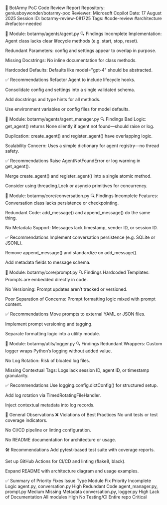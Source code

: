 🧠 BotArmy PoC Code Review Report
Repository: geniusboywonder/botarmy-poc Reviewer: Microsoft Copilot Date: 17 August 2025 Session ID: botarmy-review-081725 Tags: #code-review #architecture #refactor-needed

📁 Module: botarmy/agents/agent.py
🔍 Findings
Incomplete Implementation: Agent class lacks clear lifecycle methods (e.g. start, stop, reset).

Redundant Parameters: config and settings appear to overlap in purpose.

Missing Docstrings: No inline documentation for class methods.

Hardcoded Defaults: Defaults like model="gpt-4" should be abstracted.

✅ Recommendations
Refactor Agent to include lifecycle hooks.

Consolidate config and settings into a single validated schema.

Add docstrings and type hints for all methods.

Use environment variables or config files for model defaults.

📁 Module: botarmy/agents/agent_manager.py
🔍 Findings
Bad Logic: get_agent() returns None silently if agent not found—should raise or log.

Duplication: create_agent() and register_agent() have overlapping logic.

Scalability Concern: Uses a simple dictionary for agent registry—no thread safety.

✅ Recommendations
Raise AgentNotFoundError or log warning in get_agent().

Merge create_agent() and register_agent() into a single atomic method.

Consider using threading.Lock or asyncio primitives for concurrency.

📁 Module: botarmy/core/conversation.py
🔍 Findings
Incomplete Features: Conversation class lacks persistence or checkpointing.

Redundant Code: add_message() and append_message() do the same thing.

No Metadata Support: Messages lack timestamp, sender ID, or session ID.

✅ Recommendations
Implement conversation persistence (e.g. SQLite or JSONL).

Remove append_message() and standardize on add_message().

Add metadata fields to message schema.

📁 Module: botarmy/core/prompt.py
🔍 Findings
Hardcoded Templates: Prompts are embedded directly in code.

No Versioning: Prompt updates aren’t tracked or versioned.

Poor Separation of Concerns: Prompt formatting logic mixed with prompt content.

✅ Recommendations
Move prompts to external YAML or JSON files.

Implement prompt versioning and tagging.

Separate formatting logic into a utility module.

📁 Module: botarmy/utils/logger.py
🔍 Findings
Redundant Wrappers: Custom logger wraps Python’s logging without added value.

No Log Rotation: Risk of bloated log files.

Missing Contextual Tags: Logs lack session ID, agent ID, or timestamp granularity.

✅ Recommendations
Use logging.config.dictConfig() for structured setup.

Add log rotation via TimedRotatingFileHandler.

Inject contextual metadata into log records.

📁 General Observations
❌ Violations of Best Practices
No unit tests or test coverage indicators.

No CI/CD pipeline or linting configuration.

No README documentation for architecture or usage.

🛠️ Recommendations
Add pytest-based test suite with coverage reports.

Set up GitHub Actions for CI/CD and linting (flake8, black).

Expand README with architecture diagram and usage examples.

✅ Summary of Priority Fixes
Issue Type Module Fix Priority
Incomplete Logic agent.py, conversation.py High
Redundant Code agent_manager.py, prompt.py Medium
Missing Metadata conversation.py, logger.py High
Lack of Documentation All modules High
No Testing/CI Entire repo Critical
